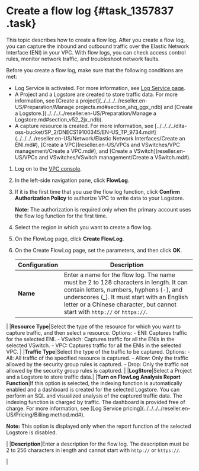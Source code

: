 # Create a flow log {#task_1357837 .task}

This topic describes how to create a flow log. After you create a flow log, you can capture the inbound and outbound traffic over the Elastic Network Interface \(ENI\) in your VPC. With flow logs, you can check access control rules, monitor network traffic, and troubleshoot network faults.

Before you create a flow log, make sure that the following conditions are met:

-   Log Service is activated. For more information, see [Log Service page](https://www.aliyun.com/product/sls/).
-   A Project and a Logstore are created to store traffic data. For more information, see [Create a project](../../../../reseller.en-US/Preparation/Manage projects.md#section_ahq_ggx_ndb) and [Create a Logstore.](../../../../reseller.en-US/Preparation/Manage a Logstore.md#section_v52_2jx_ndb).
-   A capture resource is created. For more information, see [../../../../dita-oss-bucket/SP\_2/DNECS19100345/EN-US\_TP\_9734.md\#](../../../../reseller.en-US/Network/Elastic Network Interfaces/Create an ENI.md#), [Create a VPC](reseller.en-US/VPCs and VSwitches/VPC management/Create a VPC.md#), and [Create a VSwitch](reseller.en-US/VPCs and VSwitches/VSwitch management/Create a VSwitch.md#).

1.  Log on to the [VPC console](https://partners-intl.console.aliyun.com/#/vpc).
2.  In the left-side navigation pane, click **FlowLog**.
3.  If it is the first time that you use the flow log function, click **Confirm Authorization Policy** to authorize VPC to write data to your Logstore. 

    **Note:** The authorization is required only when the primary account uses the flow log function for the first time.

4.  Select the region in which you want to create a flow log.
5.  On the FlowLog page, click **Create FlowLog**.
6.  On the Create FlowLog page, set the parameters, and then click **OK**. 

    |Configuration|Description|
    |-------------|-----------|
    |**Name**|Enter a name for the flow log. The name must be 2 to 128 characters in length. It can contain letters, numbers, hyphens \(-\), and underscores \(\_\). It must start with an English letter or a Chinese character, but cannot start with `http://` or `https://`.

 |
    |**Resource Type**|Select the type of the resource for which you want to capture traffic, and then select a resource. Options:     -   ENI: Captures traffic for the selected ENI.
    -   VSwitch: Captures traffic for all the ENIs in the selected VSwitch.
    -   VPC: Captures traffic for all the ENIs in the selected VPC.
 |
    |**Traffic Type**|Select the type of the traffic to be captured. Options:     -   All: All traffic of the specified resource is captured.
    -   Allow: Only the traffic allowed by the security group rules is captured.
    -   Drop: Only the traffic not allowed by the security group rules is captured.
 |
    |**LogStore**|Select a Project and a Logstore to store traffic data.|
    |**Turn on FlowLog Analysis Report Function**|If this option is selected, the indexing function is automatically enabled and a dashboard is created for the selected Logstore. You can perform an SQL and visualized analysis of the captured traffic data. The indexing function is charged by traffic. The dashboard is provided free of charge. For more information, see [Log Service pricing](../../../../reseller.en-US/Pricing/Billing method.md#).

 **Note:** This option is displayed only when the report function of the selected Logstore is disabled.

 |
    |**Description**|Enter a description for the flow log. The description must be 2 to 256 characters in length and cannot start with `http://` or `https://`.

 |


